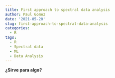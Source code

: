 ```yaml
---
title: First approach to spectral data analysis
author: Paul Gomez
date: '2021-05-20'
slug: first-approach-to-spectral-data-analysis
categories:
  - R
tags:
  - R
  - Spectral data
  - ML
  - Data Analysis
---
```


**¿Sirve para algo?**
